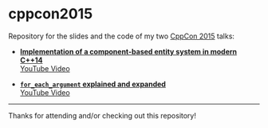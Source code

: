 cppcon2015
==========

Repository for the slides and the code of my two [CppCon 2015](http://cppcon.org) talks:

* [**Implementation of a component-based entity system in modern C++14**](http://cppcon2015.sched.org/event/eb915d37a737d8ace0fbb9e4b5892f6d)
  </br>[YouTube Video](https://www.youtube.com/watch?v=NTWSeQtHZ9M)

* [**`for_each_argument` explained and expanded**](http://cppcon2015.sched.org/event/2025db759788900a72e4d1d4862b8b32) </br> [YouTube Video](https://www.youtube.com/watch?v=2l83JlqkzBk)


---

Thanks for attending and/or checking out this repository!
